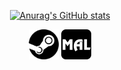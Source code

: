<!-- in your header -->
<link rel="stylesheet" href="https://cdn.jsdelivr.net/gh/devicons/devicon@latest/devicon.min.css">
<!--
**ebisai/ebisai** is a ✨ _special_ ✨ repository because its `README.md` (this file) appears on your GitHub profile. 
-->
<p align="center">
	<a href="https://github.com/anuraghazra/github-readme-stats/graphs/contributors">
		<img alt="Anurag's GitHub stats" src="https://github-readme-stats.vercel.app/api?username=aejunior&show_icons=true&theme=transparent" />
	</a>
</p>


<!-- in your body -->
<i class="devicon-devicon-plain"></i>
<p align="center">
	<i class="devicon-javascript-plain "></i>
	<i class="devicon-typescript-plain "></i>
	<i class="devicon-csharp-plain "></i>
	<i class="devicon-python-plain "></i>
	<i class="devicon-css3-plain "></i>
	<i class="devicon-docker-plain "></i>
	<i class="devicon-git-plain "></i>
	<i class="devicon-nodejs-plain "></i>
	<i class="devicon-react-original "></i>
</p>
          

<!-- | Ability | Skill |
|---|---|
| Front-end | 0% |
| Back-end | -1% |
<div style="text-align: center">
</br>
</br>
<i>What i'm doin'? Nothing.</i> -->
<p align="center">
	<a href="http://steamcommunity.com/profiles/76561198345788634"><img src="./src/img/steam.svg" height="48" width="48" ></a>
	<a href="https://myanimelist.net/profile/aejunior"><img src="./src/img/myanimelist.svg" height="48" width="48" ></a>
</p>
